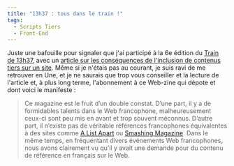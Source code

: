 ```yaml
---
title: "13h37 : tous dans le train !"
tags:
  - Scripts Tiers
  - Front-End
---
```


Juste une bafouille pour signaler que j'ai participé à la 6e édition du [Train de 13h37](http://letrainde13h37.fr), avec un [article sur les conséquences de l'inclusion de contenus tiers sur un site](http://letrainde13h37.fr/6/scripts-tiers-appels-induits-ne-perdez-pas-le-controle-de-votre-site/). Même si je n'étais pas au courant, je suis ravi de me retrouver en Une, et je ne saurais que trop vous conseiller et la lecture de l'article et, à plus long terme, l'abonnement à ce Web-zine qui dépote et dont voici le manifeste&nbsp;:

> Ce magazine est le fruit d’un double constat. D’une part, il y a de formidables talents dans le Web francophone, malheureusement ceux-ci sont peu mis en avant et trop souvent méconnus. D’autre part, il n’existe pas de véritable références francophones équivalentes à des sites comme [A List Apart](http://alistapart.com/) ou [Smashing Magazine](http://www.smashingmagazine.com/). Dans le même temps, en fréquentant divers événements Web francophones, nous avons clairement vu qu’il y avait une demande pour du contenu de référence en français sur le Web.
